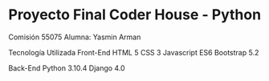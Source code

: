 # Proyecto Final Coder House - Python
Comisión 55075
Alumna: Yasmin Arman


Tecnología Utilizada
Front-End
HTML 5
CSS 3
Javascript ES6
Bootstrap 5.2

Back-End
Python 3.10.4
Django 4.0
